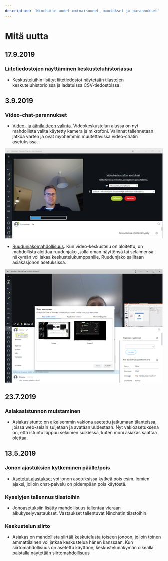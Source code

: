```yaml
---
description: 'Ninchatin uudet ominaisuudet, muutokset ja parannukset'
---
```


# Mitä uutta

## 17.9.2019

### Liitetiedostojen näyttäminen keskusteluhistoriassa

* Keskusteluihin lisätyt liitetiedostot näytetään tilastojen keskuteluhistorioissa ja ladatuissa CSV-tiedostoissa.

## 3.9.2019

### Video-chat-parannukset

* [Video- ja äänilaitteen valinta](https://support.ninchat.com/ninchat-support/asiakasjonot-ja-keskustelut#videopuhelut). Videokeskustelun alussa on nyt mahdollista valita käytetty kamera ja mikrofoni. Valinnat tallennetaan jatkoa varten ja ovat myöhemmin muutettavissa video-chatin asetuksissa.

![Video chat: laitevalinta](.gitbook/assets/video-media-select.jpg)

* [Ruudunjakomahdollisuus](https://support.ninchat.com/ninchat-support/asiakasjonot-ja-keskustelut#videopuhelut). Kun video-keskustelu on aloitettu, on mahdollista aloittaa ruudunjako , jolla oman näyttönsä tai selaimensa näkymän voi jakaa keskustelukumppanille. Ruudunjako sallitaan asiakasjonon asetuksissa.

![Ruudunjako](.gitbook/assets/video-screenshare.jpg)

## 23.7.2019

### Asiakasistunnon muistaminen

* Asiakasistunto on aikaisemmin vakiona asetettu jatkumaan tilanteissa, joissa web-selain suljetaan ja avataan uudestaan. Nyt vakioasetuksena on, että istunto loppuu selaimen sulkiessa, kuten moni asiakas saattaa olettaa.

## 13.5.2019

### Jonon ajastuksien kytkeminen päälle/pois

* [Asetetut ajastukset](https://support.ninchat.com/ninchat-support/asiakasjonot-ja-keskustelut/jonon-ajastaminen) voi jonon asetuksissa kytkeä pois esim. lomien ajaksi, jolloin chat-palvelu on pidempään pois käytöstä.

### Kyselyjen tallennus tilastoihin

* Jonoasetuksiin lisätty mahdollisuus tallentaa vieraan alkukyselyvastaukset. Vastaukset tallentuvat Ninchatin tilastoihin.

### Keskustelun siirto

* Asiakas on mahdollista siirtää keskutelusta toiseen jonoon, jolloin toinen ammattilainen voi jatkaa keskustelua hänen kanssaan. Kun siirtomahdollisuus on asetettu käyttöön, keskustelunäkymän oikealla palstalla näytetään siirtomahdollisuus

## 



